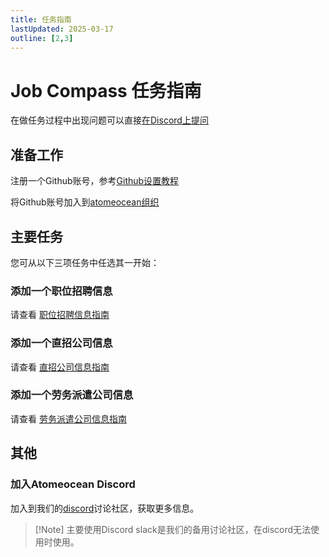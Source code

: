 ```yaml
---
title: 任务指南
lastUpdated: 2025-03-17
outline: [2,3]
---
```

# Job Compass 任务指南

在做任务过程中出现问题可以直接[在Discord上提问](#加入atomeocean-discord)

## 准备工作

注册一个Github账号，参考[Github设置教程](github-setup-guide.md)

将Github账号加入到[atomeocean组织](https://github.com/atomeocean)

## 主要任务

您可从以下三项任务中任选其一开始：

### 添加一个职位招聘信息

请查看 [职位招聘信息指南](/job-postings/job-postings-utils/job-posting-guide) 

### 添加一个直招公司信息
请查看 [直招公司信息指南](/guide/direct-hire-company-utils/company-info-guide.md)

### 添加一个劳务派遣公司信息

请查看 [劳务派遣公司信息指南](/guide/staffing-company-utils/company-info-guide.md)

## 其他

### 加入Atomeocean Discord

加入到我们的[discord](https://discord.gg/qTHGss8GQH)讨论社区，获取更多信息。

> [!Note] 主要使用Discord
> slack是我们的备用讨论社区，在discord无法使用时使用。


